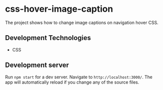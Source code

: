 # css-hover-image-caption

The project shows how to change image captions on navigation hover CSS.

## Development Technologies

+ CSS

## Development server

Run `npm start` for a dev server. Navigate to `http://localhost:3000/`. The app will automatically reload if you change any of the source files.

